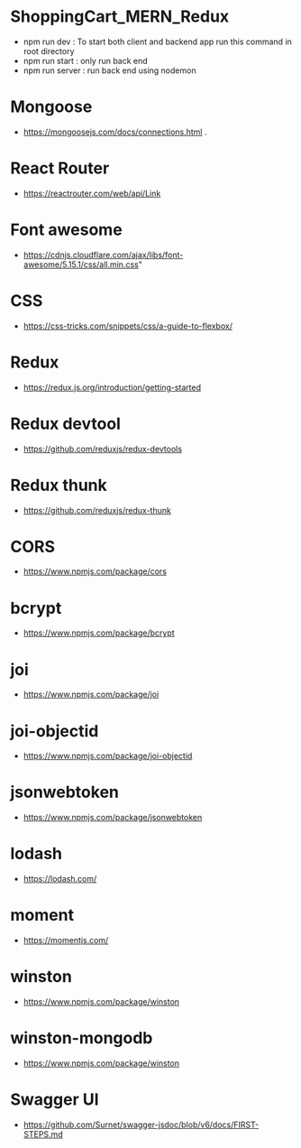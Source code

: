 # ShoppingCart_MERN_Redux

- npm run dev : To start both client and backend app run this command in root directory
- npm run start : only run back end
- npm run server : run back end using nodemon

# Mongoose

- https://mongoosejs.com/docs/connections.html .

# React Router

- https://reactrouter.com/web/api/Link

# Font awesome

- https://cdnjs.cloudflare.com/ajax/libs/font-awesome/5.15.1/css/all.min.css"

# CSS

- https://css-tricks.com/snippets/css/a-guide-to-flexbox/

# Redux

- https://redux.js.org/introduction/getting-started

# Redux devtool

- https://github.com/reduxjs/redux-devtools

# Redux thunk

- https://github.com/reduxjs/redux-thunk

# CORS

- https://www.npmjs.com/package/cors

# bcrypt

- https://www.npmjs.com/package/bcrypt

# joi

- https://www.npmjs.com/package/joi

# joi-objectid

- https://www.npmjs.com/package/joi-objectid

# jsonwebtoken

- https://www.npmjs.com/package/jsonwebtoken

# lodash

- https://lodash.com/

# moment

- https://momentjs.com/

# winston

- https://www.npmjs.com/package/winston

# winston-mongodb

- https://www.npmjs.com/package/winston

# Swagger UI

- https://github.com/Surnet/swagger-jsdoc/blob/v6/docs/FIRST-STEPS.md
